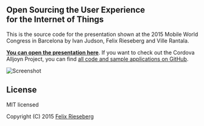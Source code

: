 ## Open Sourcing the User Experience <br />for the Internet of Things
This is the source code for the presentation shown at the 2015 Mobile World Congress in Barcelona by Ivan Judson, Felix Rieseberg and Ville Rantala.

**[You can open the presentation here](http://aka.ms/osux)**. If you want to check out the Cordova Alljoyn Project, you can find [all code and sample applications on GitHub](https://github.com/alljoyn-cordova).

![Screenshot](.screenshot.jpg)

## License
MIT licensed

Copyright (C) 2015 [Felix Rieseberg](http://www.felixrieseberg.com)
